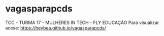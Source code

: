 # vagasparapcds
TCC - TURMA 17 - MULHERES IN TECH - FLY EDUCAÇÃO
Para visualizar acese: https://heybea.github.io/vagasparapcds/
